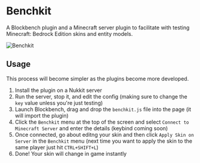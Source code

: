 # Benchkit
A Blockbench plugin and a Minecraft server plugin to facilitate with testing Minecraft: Bedrock Edition skins and entity models.

![Benchkit](https://github.com/opencollab-incubator/benchkit/workflows/Benchkit/badge.svg)

## Usage
This process will become simpler as the plugins become more developed.

1. Install the plugin on a Nukkit server
2. Run the server, stop it, and edit the config (making sure to change the `key` value unless you're just testing)
3. Launch Blockbench, drag and drop the `benchkit.js` file into the page (it will import the plugin)
4. Click the `Benchkit` menu at the top of the screen and select `Connect to Minecraft Server` and enter the details (keybind coming soon) 
5. Once connected, go about editng your skin and then click `Apply Skin on Server` in the `Benchkit` menu (next time you want to apply the skin to the same player just hit `CTRL+SHIFT+L`)
6. Done! Your skin will change in game instantly